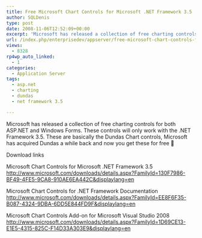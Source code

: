 ```yaml
---
title: Free Microsoft Chart Controls for Microsoft .NET Framework 3.5
author: SQLDenis
type: post
date: 2008-11-06T12:52:09+00:00
excerpt: 'Microsoft has released a collection of free charting controls for both ASP.NET and Windows Forms. These controls will only work with the .NET Framework 3.5. These are basically the Dundas Chart controls, Microsoft has acquired Dundas a while back and no&hellip;'
url: /index.php/enterprisedev/appserver/free-microsoft-chart-controls-for-micros-5/
views:
  - 8328
rp4wp_auto_linked:
  - 1
categories:
  - Application Server
tags:
  - asp.net
  - charting
  - dundas
  - net framework 3.5

---
```

Microsoft has released a collection of free charting controls for both ASP.NET and Windows Forms. These controls will only work with the .NET Framework 3.5. These are basically the Dundas Chart controls, Microsoft has acquired Dundas a while back and now you get these for free 🙂

Download links

Microsoft Chart Controls for Microsoft .NET Framework 3.5 http://www.microsoft.com/downloads/details.aspx?FamilyId=130F7986-BF49-4FE5-9CA8-910AE6EA442C&displaylang=en

Microsoft Chart Controls for .NET Framework Documentation http://www.microsoft.com/downloads/details.aspx?FamilyId=EE8F6F35-B087-4324-9DBA-6DD5E844FD9F&displaylang=en

Microsoft Chart Controls Add-on for Microsoft Visual Studio 2008 http://www.microsoft.com/downloads/details.aspx?FamilyId=1D69CE13-E1E5-4315-825C-F14D33A303E9&displaylang=en